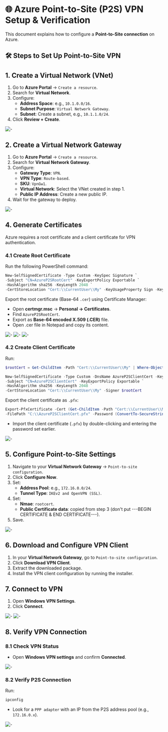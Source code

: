 # 🌐 Azure Point-to-Site (P2S) VPN Setup & Verification

This document explains how to configure a **Point-to-Site connection** on Azure.


## **🛠 Steps to Set Up Point-to-Site VPN**


## **1. Create a Virtual Network (VNet)**

1. Go to **Azure Portal** → `Create a resource`.
2. Search for **Virtual Network**.
3. Configure:
   - **Address Space**: e.g., `10.1.0.0/16`.
   - **Subnet Purpose**: `Virtual Network Gateway`.
   - **Subnet**: Create a subnet, e.g., `10.1.1.0/24`.
4. Click **Review + Create**.

![-](img1/vnet.png)


## **2. Create a Virtual Network Gateway**

1. Go to **Azure Portal** → `Create a resource`.
2. Search for **Virtual Network Gateway**.
3. Configure:
   - **Gateway Type**: `VPN`.
   - **VPN Type**: `Route-based`.
   - **SKU**: `VpnGw1`.
   - **Virtual Network**: Select the VNet created in step 1.
   - **Public IP Address**: Create a new public IP.
4. Wait for the gateway to deploy.

![-](img1/gateway.png)


## **4. Generate Certificates**

Azure requires a root certificate and a client certificate for VPN authentication.

### **4.1 Create Root Certificate**
Run the following PowerShell command:
```powershell
New-SelfSignedCertificate -Type Custom -KeySpec Signature `
-Subject "CN=AzureP2SRootCert" -KeyExportPolicy Exportable `
-HashAlgorithm sha256 -KeyLength 2048 `
-CertStoreLocation "Cert:\\CurrentUser\\My" -KeyUsageProperty Sign -KeyUsage CertSign
```

Export the root certificate (Base-64 `.cer`) using Certificate Manager:
- Open **certmgr.msc** → **Personal → Certificates**.
- Find `AzureP2SRootCert`.
- Export as **Base-64 encoded X.509 (.CER)** file.
- Open .cer file in Notepad and copy its content.

![-](img1/export.png)
![-](img1/b64.png)
![-](img1/pv.png)

### **4.2 Create Client Certificate**
Run:
```powershell
$rootCert = Get-ChildItem -Path "Cert:\\CurrentUser\\My" | Where-Object { $_.Subject -like "*AzureP2SRootCert*" }

New-SelfSignedCertificate -Type Custom -DnsName AzureP2SClientCert -KeySpec Signature `
-Subject "CN=AzureP2SClientCert" -KeyExportPolicy Exportable `
-HashAlgorithm sha256 -KeyLength 2048 `
-CertStoreLocation "Cert:\\CurrentUser\\My" -Signer $rootCert
```

Export the client certificate as `.pfx`:
```powershell
Export-PfxCertificate -Cert (Get-ChildItem -Path "Cert:\\CurrentUser\\My" | Where-Object { $_.Subject -like "*AzureP2SClientCert*" }) `
-FilePath "C:\\AzureP2SClientCert.pfx" -Password (ConvertTo-SecureString -String "YourPassword123" -Force -AsPlainText)
```
- Import the client certificate (`.pfx`) by double-clicking and entering the password set earlier.

![-](img1/certins.png)


## **5. Configure Point-to-Site Settings**

1. Navigate to your **Virtual Network Gateway** → `Point-to-site configuration`.
2. Click **Configure Now**.
3. Set:
   - **Address Pool**: e.g., `172.16.0.0/24`.
   - **Tunnel Type**: `IKEv2 and OpenVPN (SSL)`.
4. Set:
   - **Nmae**: `rootcert`.
   - **Public Certificate data**: copied from step 3 (don't put ---BEGIN CERTIFICATE & END CERTIFICATE---). 
5. Save.

![-](img1/p2s.png)


## **6. Download and Configure VPN Client**

1. In your **Virtual Network Gateway**, go to `Point-to-site configuration`.
2. Click **Download VPN Client**.
3. Extract the downloaded package.
4. Install the VPN client configuration by running the installer.


## **7. Connect to VPN**

1. Open **Windows VPN Settings**.
2. Click **Connect**.

![-](img1/vpn.png)
![-](img1/connect.png)


## **8. Verify VPN Connection**

### **8.1 Check VPN Status**
- Open **Windows VPN settings** and confirm **Connected**.

![-](img1/vpncon.png)

### **8.2 Verify P2S Connection**
Run:
```cmd
ipconfig
```
- Look for a `PPP adapter` with an IP from the P2S address pool (e.g., `172.16.0.x`).

![-](img1/ver.png)